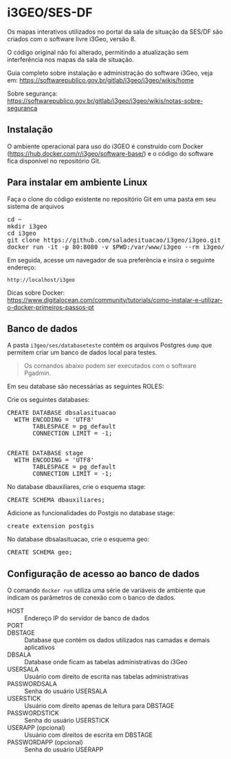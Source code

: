 # i3GEO/SES-DF

Os mapas interativos utilizados no portal da sala de situação da SES/DF são criados com o software livre i3Geo, versão 8.

O código original não foi alterado, permitindo a atualização sem interferência nos mapas da sala de situação.

Guia completo sobre instalação e administração do software i3Geo, veja em: https://softwarepublico.gov.br/gitlab/i3geo/i3geo/wikis/home

Sobre segurança: https://softwarepublico.gov.br/gitlab/i3geo/i3geo/wikis/notas-sobre-seguranca

## Instalação

O ambiente operacional para uso do i3GEO é construído com Docker (https://hub.docker.com/r/i3geo/software-base/) e o código do software fica disponível no repositório Git.

## Para instalar em ambiente Linux

Faça o clone do código existente no repositório Git em uma pasta em seu sistema de arquivos

<pre>
cd ~
mkdir i3geo
cd i3geo
git clone https://github.com/saladesituacao/i3geo/i3geo.git .
docker run -it -p 80:8080 -v $PWD:/var/www/i3geo --rm i3geo/software-base
</pre>

Em seguida, acesse um navegador de sua preferência e insira o seguinte endereço:

`http://localhost/i3geo`

Dicas sobre Docker: https://www.digitalocean.com/community/tutorials/como-instalar-e-utilizar-o-docker-primeiros-passos-pt

## Banco de dados

A pasta `i3geo/ses/databaseteste` contém os arquivos Postgres `dump` que permitem criar um banco de dados local para testes.

> Os comandos abaixo podem ser executados com o software Pgadmin.

Em seu database são necessárias as seguintes ROLES:

Crie os seguintes databases:

<pre>
CREATE DATABASE dbsalasituacao
  WITH ENCODING = 'UTF8'
       TABLESPACE = pg_default
       CONNECTION LIMIT = -1;

</pre>

<pre>
CREATE DATABASE stage
  WITH ENCODING = 'UTF8'
       TABLESPACE = pg_default
       CONNECTION LIMIT = -1;
</pre>

No database dbauxiliares, crie o esquema stage:

<pre>
CREATE SCHEMA dbauxiliares;
</pre>

Adicione as funcionalidades do Postgis no database stage:

<pre>
create extension postgis
</pre>

No database dbsalasituacao, crie o esquema geo:

<pre>
CREATE SCHEMA geo;
</pre>

## Configuração de acesso ao banco de dados

O comando `docker run` utiliza uma série de variáveis de ambiente que indicam os parâmetros de conexão com o banco de dados.

<dl>
  <dt>HOST</dt>
  <dd>Endereço IP do servidor de banco de dados</dd>

  <dt>PORT</dt>

  <dt>DBSTAGE</dt>
  <dd>Database que contém os dados utilizados nas camadas e demais aplicativos</dd>

  <dt>DBSALA</dt>
  <dd>Database onde ficam as tabelas administrativas do i3Geo</dd>

  <dt>USERSALA</dt>
  <dd>Usuário com direito de escrita nas tabelas administrativas</dd>

  <dt>PASSWORDSALA</dt>
  <dd>Senha do usuário USERSALA</dd>

  <dt>USERSTICK</dt>
  <dd>Usuário com direito apenas de leitura para DBSTAGE</dd>

  <dt>PASSWORDSTICK</dt>
  <dd>Senha do usuário USERSTICK</dd>

  <dt>USERAPP (opcional)</dt>
  <dd>Usuário com direitos de escrita em DBSTAGE</dd>

  <dt>PASSWORDAPP (opcional)</dt>
  <dd>Senha do usuário USERAPP</dd>
</dl>
